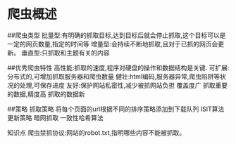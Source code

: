# 爬虫概述

##爬虫类型
批量型:有明确的抓取目标,达到目标后就会停止抓取,这个目标可以是一定的网页数量,指定的时间等
增量型:会持续不断地抓取,且对于已抓的网页会更新。
垂直型:只抓取和主题有关的内容

##优秀爬虫特性
高性能:抓取的速度,程序对硬盘的操作和数据结构是关键.
可扩展:分布式的,可增加抓取服务器和爬虫数量
健壮:html编码,服务器异常,爬虫陷阱等状况的处理,可保存进度
友好:保护网站私密性,减少被抓网站负担
覆盖度广
抓取重要的数据,精度高
抓取的数据新

##策略
抓取策略
将每个页面的url根据不同的排序策略添加到下载队列
ISIT算法 
更新策略
暗网抓取
一致性哈希算法

知识点
爬虫禁抓协议:网站的robot.txt,指明哪些内容不能被抓取。


